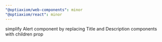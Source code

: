 ```yaml
---
"@optiaxiom/web-components": minor
"@optiaxiom/react": minor
---
```


simplify Alert component by replacing Title and Description components with children prop
